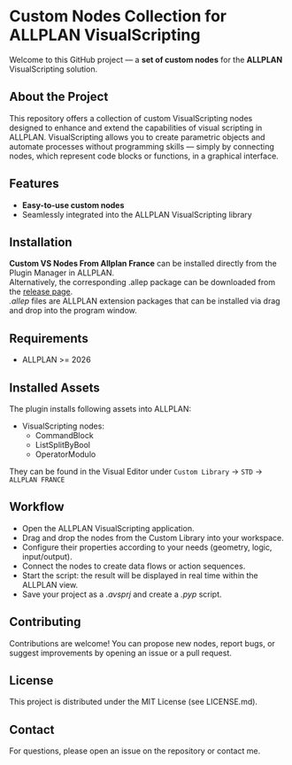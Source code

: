 # Custom Nodes Collection for ALLPLAN VisualScripting

Welcome to this GitHub project — a **set of custom nodes** for the **ALLPLAN** VisualScripting solution.

## About the Project

This repository offers a collection of custom VisualScripting nodes designed to enhance and extend the capabilities of visual scripting in ALLPLAN. VisualScripting allows you to create parametric objects and automate processes without programming skills — simply by connecting nodes, which represent code blocks or functions, in a graphical interface.

## Features

- **Easy-to-use custom nodes**
- Seamlessly integrated into the ALLPLAN VisualScripting library

## Installation

**Custom VS Nodes From Allplan France** can be installed directly from the Plugin Manager in ALLPLAN.  
Alternatively, the corresponding .allep package can be downloaded from the [release page](https://github.com/cmaignan-source/vsnodes/releases).  
*.allep* files are ALLPLAN extension packages that can be installed via drag and drop into the program window.

## Requirements

- ALLPLAN >= 2026

## Installed Assets

The plugin installs following assets into ALLPLAN:

- VisualScripting nodes:
  - CommandBlock
  - ListSplitByBool
  - OperatorModulo

They can be found in the Visual Editor under `Custom Library` → `STD` → `ALLPLAN FRANCE`

## Workflow

- Open the ALLPLAN VisualScripting application.
- Drag and drop the nodes from the Custom Library into your workspace.
- Configure their properties according to your needs (geometry, logic, input/output).
- Connect the nodes to create data flows or action sequences.
- Start the script: the result will be displayed in real time within the ALLPLAN view.
- Save your project as a *.avsprj* and create a *.pyp* script.

## Contributing

Contributions are welcome! You can propose new nodes, report bugs, or suggest improvements by opening an issue or a pull request.

## License

This project is distributed under the MIT License (see LICENSE.md).

## Contact

For questions, please open an issue on the repository or contact me.

